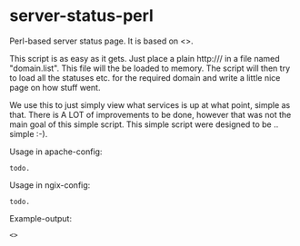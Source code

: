 server-status-perl
==================

Perl-based server status page. It is based on <<??>>.

This script is as easy as it gets. Just place a plain http://<whatevz>/ in a file named "domain.list". This file will the be loaded to memory. 
The script will then try to load all the statuses etc. for the required domain and write a little nice page on how stuff went.

We use this to just simply view what services is up at what point, simple as that. There is A LOT of improvements to be done, however that was not the 
main goal of this simple script. This simple script were designed to be .. simple :-).

Usage in apache-config:

	todo.

Usage in ngix-config:

	todo.

Example-output:

	<>